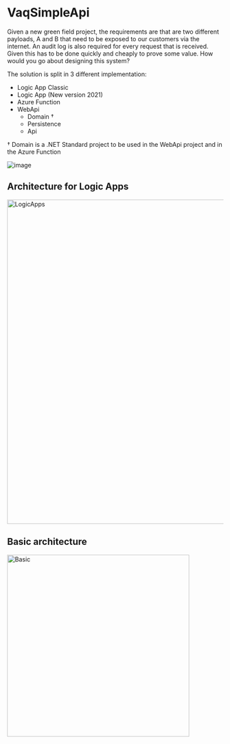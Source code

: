 # VaqSimpleApi
Given a new green field project, the requirements are that are two different payloads, A and B that need to be exposed to our customers via the internet. An audit log is also required for every request that is received. Given this has to be done quickly and cheaply to prove some value. How would you go about designing this system?

The solution is split in 3 different implementation:
- Logic App Classic
- Logic App (New version 2021)
- Azure Function
- WebApi
  - Domain †
  - Persistence
  - Api

† Domain is a .NET Standard project to be used in the WebApi project and in the Azure Function

![image](https://user-images.githubusercontent.com/9497415/127468919-6802c9d3-a6f9-4061-bf14-182b91a332c3.png)

## Architecture for Logic Apps
<img width="756" alt="LogicApps" src="https://user-images.githubusercontent.com/9497415/127405581-a9fe4a05-4944-4ced-9b11-617792488e30.png">

## Basic architecture
<img width="424" alt="Basic" src="https://user-images.githubusercontent.com/9497415/127405786-cf42bf72-bd32-44eb-8b4c-72bb82327471.png">

